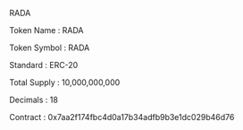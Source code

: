 RADA



Token Name		: RADA

Token Symbol	  : RADA

Standard			   : ERC-20

Total Supply		  : 10,000,000,000

Decimals				: 18

Contract				 : 0x7aa2f174fbc4d0a17b34adfb9b3e1dc029b46d76